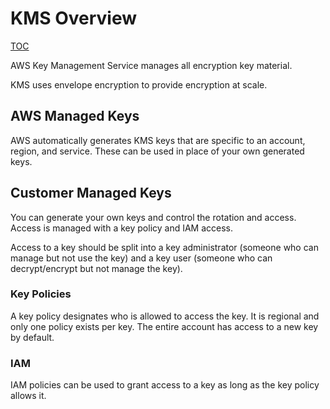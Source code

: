 # KMS Overview
[TOC](https://github.com/ScaleSec/AWS101/blob/main/README.md#TOC)

AWS Key Management Service manages all encryption key material. 

KMS uses envelope encryption to provide encryption at scale.

## AWS Managed Keys
AWS automatically generates KMS keys that are specific to an account, region, and service. These can be used in place of your own generated keys.

## Customer Managed Keys
You can generate your own keys and control the rotation and access. Access is managed with a key policy and IAM access.

Access to a key should be split into a key administrator (someone who can manage but not use the key) and a key user (someone who can decrypt/encrypt but not manage the key).

### Key Policies
A key policy designates who is allowed to access the key. It is regional and only one policy exists per key. The entire account has access to a new key by default.

### IAM
IAM policies can be used to grant access to a key as long as the key policy allows it. 

